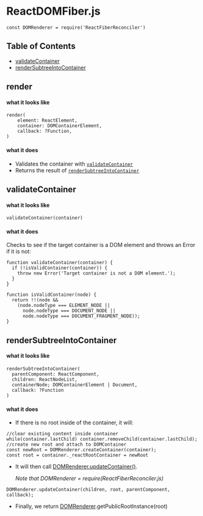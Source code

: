 # ReactDOMFiber.js
`const DOMRenderer = require('ReactFiberReconciler')`

## Table of Contents
- [validateContainer](#validateContainer)
- [renderSubtreeIntoContainer](#renderSubtreeIntoContainer)

<a name="render"></a>
## render
#### what it looks like
```
render(
    element: ReactElement,
    container: DOMContainerElement,
    callback: ?Function,
)
```
#### what it does
- Validates the container with [`validateContainer`](#validateContainer)
- Returns the result of [`renderSubtreeIntoContainer`](#renderSubtreeIntoContainer)

<a name="validateContainer"></a>
## validateContainer
#### what it looks like
```
validateContainer(container)
```
#### what it does
Checks to see if the target container is a DOM element and throws an Error if it is not:
```
function validateContainer(container) {
  if (!isValidContainer(container)) {
    throw new Error('Target container is not a DOM element.');
  }
}

function isValidContainer(node) {
  return !!(node &&
    (node.nodeType === ELEMENT_NODE ||
      node.nodeType === DOCUMENT_NODE ||
      node.nodeType === DOCUMENT_FRAGMENT_NODE));
}
```

<a name="renderSubtreeIntoContainer"></a>
## renderSubtreeIntoContainer
#### what it looks like
```
renderSubtreeIntoContainer(
  parentComponent: ReactComponent,
  children: ReactNodeList,
  containerNode; DOMContainerElement | Document,
  callback: ?Function
)
```
#### what it does
- If there is no root inside of the container, it will:
```
//clear existing content inside container
while(container.lastChild) container.removeChild(container.lastChild);
//create new root and attach to DOMContainer
const newRoot = DOMRenderer.createContainer(container);
const root = container._reactRootContainer = newRoot
```
- It will then call [DOMRenderer.updateContainer()](ReactFiberReconciler.js.MD#updateContainer).

  *Note that DOMRenderer = require(ReactFiberReconciler.js)*
```
DOMRenderer.updateContainer(children, root, parentComponent, callback);
```
- Finally, we return [DOMRenderer](#ReactFiberReconciler.js.MD).getPublicRootInstance(root)
